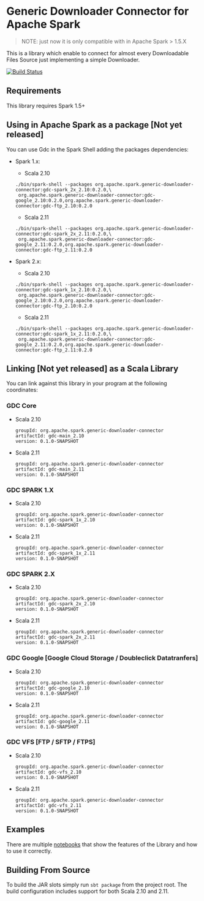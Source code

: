 # Generic Downloader Connector for Apache Spark

> NOTE: just now it is only compatible with in Apache Spark > 1.5.X

This is a library which enable to connect for almost every Downloadable Files Source just implementing a simple Downloader.

[![Build Status](https://travis-ci.org/databricks/spark-csv.svg?branch=master)](https://travis-ci.org/alvsanand/spark-generic-downloader-connector.svg?branch=master)

## Requirements

This library requires Spark 1.5+

## Using in Apache Spark as a package [Not yet released]

You can use Gdc in the Spark Shell adding the packages dependencies:

* Spark 1.x:

    * Scala 2.10
    ```
    ./bin/spark-shell --packages org.apache.spark.generic-downloader-connector:gdc-spark_2x_2.10:0.2.0,\
     org.apache.spark.generic-downloader-connector:gdc-google_2.10:0.2.0,org.apache.spark.generic-downloader-connector:gdc-ftp_2.10:0.2.0
    ```
    
    * Scala 2.11
    ```
    ./bin/spark-shell --packages org.apache.spark.generic-downloader-connector:gdc-spark_2x_2.11:0.2.0,\
     org.apache.spark.generic-downloader-connector:gdc-google_2.11:0.2.0,org.apache.spark.generic-downloader-connector:gdc-ftp_2.11:0.2.0
    ```

* Spark 2.x:

    * Scala 2.10
    ```
    ./bin/spark-shell --packages org.apache.spark.generic-downloader-connector:gdc-spark_1x_2.10:0.2.0,\
     org.apache.spark.generic-downloader-connector:gdc-google_2.10:0.2.0,org.apache.spark.generic-downloader-connector:gdc-ftp_2.10:0.2.0
    ```
    
    * Scala 2.11
    ```
    ./bin/spark-shell --packages org.apache.spark.generic-downloader-connector:gdc-spark_1x_2.11:0.2.0,\
     org.apache.spark.generic-downloader-connector:gdc-google_2.11:0.2.0,org.apache.spark.generic-downloader-connector:gdc-ftp_2.11:0.2.0
    ```

## Linking [Not yet released] as a Scala Library
You can link against this library in your program at the following coordinates:

### GDC Core

  * Scala 2.10
    ```
    groupId: org.apache.spark.generic-downloader-connector
    artifactId: gdc-main_2.10
    version: 0.1.0-SNAPSHOT
    ```
    
  * Scala 2.11
    ```
    groupId: org.apache.spark.generic-downloader-connector
    artifactId: gdc-main_2.11
    version: 0.1.0-SNAPSHOT
    ```

### GDC SPARK 1.X

  * Scala 2.10
    ```
    groupId: org.apache.spark.generic-downloader-connector
    artifactId: gdc-spark_1x_2.10
    version: 0.1.0-SNAPSHOT
    ```
    
  * Scala 2.11
    ```
    groupId: org.apache.spark.generic-downloader-connector
    artifactId: gdc-spark_1x_2.11
    version: 0.1.0-SNAPSHOT
    ```

### GDC SPARK 2.X

  * Scala 2.10
    ```
    groupId: org.apache.spark.generic-downloader-connector
    artifactId: gdc-spark_2x_2.10
    version: 0.1.0-SNAPSHOT
    ```
    
  * Scala 2.11
    ```
    groupId: org.apache.spark.generic-downloader-connector
    artifactId: gdc-spark_2x_2.11
    version: 0.1.0-SNAPSHOT
    ```

### GDC Google [Google Cloud Storage / Doubleclick Datatranfers]

  * Scala 2.10
    ```
    groupId: org.apache.spark.generic-downloader-connector
    artifactId: gdc-google_2.10
    version: 0.1.0-SNAPSHOT
    ```
    
  * Scala 2.11
    ```
    groupId: org.apache.spark.generic-downloader-connector
    artifactId: gdc-google_2.11
    version: 0.1.0-SNAPSHOT
    ```

### GDC VFS [FTP / SFTP / FTPS]

  * Scala 2.10
    ```
    groupId: org.apache.spark.generic-downloader-connector
    artifactId: gdc-vfs_2.10
    version: 0.1.0-SNAPSHOT
    ```
    
  * Scala 2.11
    ```
    groupId: org.apache.spark.generic-downloader-connector
    artifactId: gdc-vfs_2.11
    version: 0.1.0-SNAPSHOT
    ```

## Examples
 
 There are multiple [notebooks](examples/) that show the features of the Library and how to use it correctly. 

## Building From Source
 
 To build the JAR slots simply run `sbt package` from the project root. The build configuration includes support for both Scala 2.10 and 2.11.

